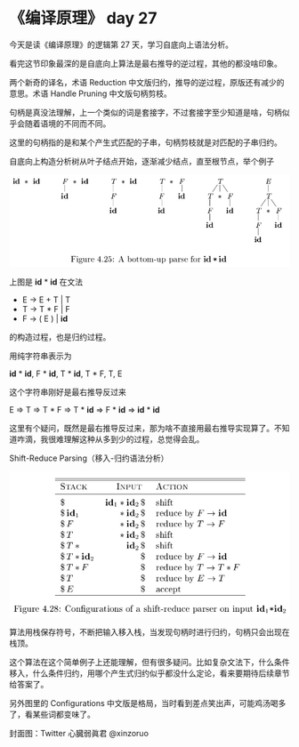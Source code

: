 # 《编译原理》 day 27

今天是读《编译原理》的逻辑第 27 天，学习自底向上语法分析。

看完这节印象最深的是自底向上算法是最右推导的逆过程，其他的都没啥印象。

两个新奇的译名，术语 Reduction 中文版归约，推导的逆过程，原版还有减少的意思。术语 Handle Pruning 中文版句柄剪枝。

句柄是真没法理解，上一个类似的词是套接字，不过套接字至少知道是啥，句柄似乎会随着语境的不同而不同。

这里的句柄指的是和某个产生式匹配的子串，句柄剪枝就是对匹配的子串归约。

自底向上构造分析树从叶子结点开始，逐渐减少结点，直至根节点，举个例子

![](11-bottom-up-1.png)

上图是 **id** * **id** 在文法

+ E -> E + T \| T
+ T -> T * F \| F
+ F -> ( E ) \| **id**

的构造过程，也是归约过程。

用纯字符串表示为

**id** * **id**, F * **id**, T * **id**, T * F, T, E

这个字符串刚好是最右推导反过来

E => T => T * F => T * **id** => F * **id** => **id** * **id**

这里有个疑问，既然是最右推导反过来，那为啥不直接用最右推导实现算了。不知道咋滴，我很难理解这种从多到少的过程，总觉得会乱。

Shift-Reduce Parsing（移入-归约语法分析）

![](11-shift-reduce-1.png)

算法用栈保存符号，不断把输入移入栈，当发现句柄时进行归约，句柄只会出现在栈顶。

这个算法在这个简单例子上还能理解，但有很多疑问。比如复杂文法下，什么条件移入，什么条件归约，用哪个产生式归约似乎都没什么定论，看来要期待后续章节给答案了。

另外图里的 Configurations 中文版是格局，当时看到差点笑出声，可能鸡汤喝多了，看某些词都变味了。

封面图：Twitter 心臓弱眞君 @xinzoruo